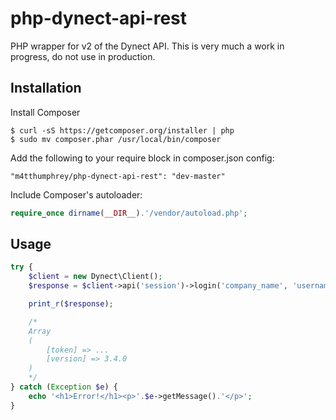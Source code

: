 php-dynect-api-rest
===================

PHP wrapper for v2 of the Dynect API. This is very much a work in progress, do not use in production.

Installation
------------
Install Composer

```
$ curl -sS https://getcomposer.org/installer | php
$ sudo mv composer.phar /usr/local/bin/composer
```

Add the following to your require block in composer.json config:

```
"m4tthumphrey/php-dynect-api-rest": "dev-master"
```

Include Composer's autoloader:


```php
require_once dirname(__DIR__).'/vendor/autoload.php';
```

Usage
-----

```php
try {
    $client = new Dynect\Client();
    $response = $client->api('session')->login('company_name', 'username', 'password');

    print_r($response);

    /*
    Array
    (
        [token] => ...
        [version] => 3.4.0
    )
    */
} catch (Exception $e) {
    echo '<h1>Error!</h1><p>'.$e->getMessage().'</p>';
}
```

